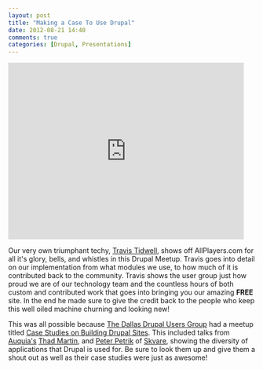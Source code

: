 ```yaml
---
layout: post
title: "Making a Case To Use Drupal"
date: 2012-08-21 14:40
comments: true
categories: [Drupal, Presentations]
---
```


<iframe width="480" height="360" src="http://www.youtube.com/embed/4YGYdzlYqDw" frameborder="0" allowfullscreen></iframe>

Our very own triumphant techy, [Travis Tidwell](https://twitter.com/softwaregnome), shows off AllPlayers.com for all it's glory, bells, and whistles in this Drupal Meetup. Travis goes into detail on our implementation from what modules we use, to how much of it is contributed back to the community. Travis shows the user group just how proud we are of our technology team and the countless hours of both custom and contributed work that goes into bringing you our amazing **FREE** site. In the end he made sure to give the credit back to the people who keep this well oiled machine churning and looking new!

This was all possible because [The Dallas Drupal Users Group](http://www.meetup.com/dallasdrupal/) had a meetup titled [Case Studies on Building Drupal Sites](http://www.meetup.com/dallasdrupal/events/76754772/). This included talks from [Auquia's](http://www.acquia.com/) [Thad Martin](https://twitter.com/thadm), and [Peter Petrik](https://twitter.com/PeterPetrik) of [Skvare](http://skvare.com/), showing the diversity of applications that Drupal is used for. Be sure to look them up and give them a shout out as well as their case studies were just as awesome!

